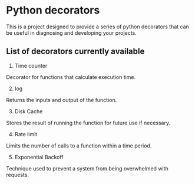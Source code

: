 # Python decorators
This is a project designed to provide a series of python decorators that can be useful in diagnosing and developing your projects.
## List of decorators currently available
1. Time counter

Decorator for functions that calculate execution time.

2. log

Returns the inputs and output of the function.

3. Disk Cache

Stores the result of running the function for future use if necessary.

4. Rate limit

Limits the number of calls to a function within a time period.

5. Exponential Backoff

Technique used to prevent a system from being overwhelmed with requests.